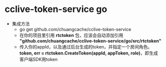 # cclive-token-service go

- 集成方法
  - go get github.com/chuangcache/cclive-token-service
  - 在你的项目里引用 **rtctoken** 包，应该会自动添加引用 **"github.com/chuangcache/cclive-token-service/go/src/rtctoken"**
  - 传入你的appId，以及通过后台生成的token，并指定一个房间角色。**token, err = rtctoken.CreateToken(appId, appToken, role)**，即生成客户端SDK用token